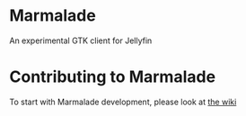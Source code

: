 # Marmalade

An experimental GTK client for Jellyfin

# Contributing to Marmalade

To start with Marmalade development, please look at [the wiki](https://github.com/GeoffreyCoulaud/Marmalade/wiki)